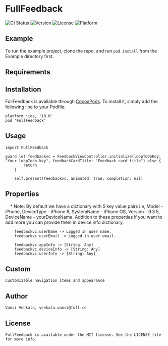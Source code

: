 # FullFeedback

[![CI Status](http://img.shields.io/travis/karthikAdaptavant/FullFeedback.svg?style=flat)](https://travis-ci.org/karthikAdaptavant/FullFeedback)
[![Version](https://img.shields.io/cocoapods/v/FullFeedback.svg?style=flat)](http://cocoapods.org/pods/FullFeedback)
[![License](https://img.shields.io/cocoapods/l/FullFeedback.svg?style=flat)](http://cocoapods.org/pods/FullFeedback)
[![Platform](https://img.shields.io/cocoapods/p/FullFeedback.svg?style=flat)](http://cocoapods.org/pods/FullFeedback)

## Example

To run the example project, clone the repo, and run `pod install` from the Example directory first.

## Requirements



## Installation

FullFeedback is available through [CocoaPods](http://cocoapods.org/pods/FullFeedback). To install
it, simply add the following line to your Podfile:

```ruby'
platform :ios, '10.0'
pod 'FullFeedback'
```
## Usage
   
    import FullFeedback
    
    guard let feedbackvc = FeedbackViewController.initialize(loopToDoKey: "Your loopTodo key", feedbackCardTitle: "Feedback card title") else {
            return
        }
  
        self.present(feedbackvc, animated: true, completion: nil)
        
## Properties

    * Note: By default we have a dictionary with 5 key value pairs i.e, Model - iPhone, DeviceType - iPhone 6, SystemName - iPhone OS, Version - 9.3.5, DeviceName - yourDeviceName. Addition to these properties if you want to add more you can provide them in device info dictionary.

        feedbackvc.userName -> Logged in user name.
        feedbackvc.userEmail -> Logged in user email.
        
        feedbackvc.appInfo -> [String: Any]
        feedbackvc.deviceInfo -> [String: Any]
        feedbackvc.userInfo -> [String: Any]
        
 ## Custom
        
    Customizable navigation items and appearance    
                                   
## Author

    Vamsi Venkata, venkata.vamsi@full.co

## License

    FullFeedback is available under the MIT license. See the LICENSE file for more info.
